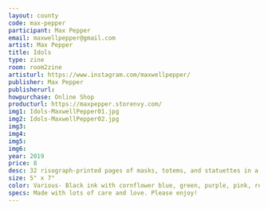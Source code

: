 ```yaml
---
layout: county 
code: max-pepper
participant: Max Pepper
email: maxwellpepper@gmail.com
artist: Max Pepper
title: Idols
type: zine
room: room2zine
artisturl: https://www.instagram.com/maxwellpepper/
publisher: Max Pepper
publisherurl: 
howpurchase: Online Shop
producturl: https://maxpepper.storenvy.com/
img1: Idols-MaxwellPepper01.jpg
img2: Idols-MaxwellPepper02.jpg
img3: 
img4: 
img5: 
img6: 
year: 2019
price: 8
desc: 32 risograph-printed pages of masks, totems, and statuettes in a variety of two and three color combinations. Some based on existing artifacts found in museums and international travels, and others completely invented. All colorful!,  , Available in red and blue covers., , Edition of 80, signed and numbered. Finished with black cloth book tape and gold-printed end pages.
size: 5" x 7"
color: Various- Black ink with cornflower blue, green, purple, pink, red, yellow, and orange.
specs: Made with lots of care and love. Please enjoy! 
---
```

